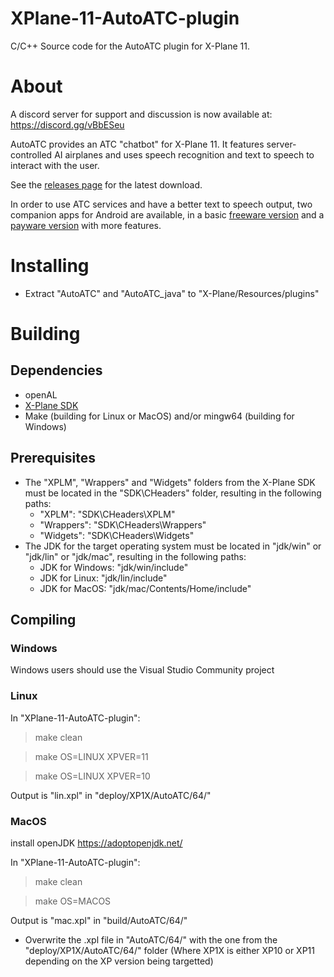 # XPlane-11-AutoATC-plugin
C/C++ Source code for the AutoATC plugin for X-Plane 11.



# About

A discord server for support and discussion is now available at:
https://discord.gg/vBbESeu

AutoATC provides an ATC "chatbot" for X-Plane 11. It features server-controlled AI airplanes and uses speech recognition and text to speech to interact with the user.

See the [releases page](https://github.com/mSparks43/XPlane-11-AutoATC-plugin/releases) for the latest download.

In order to use ATC services and have a better text to speech output, two companion apps for Android are available, in a basic [freeware version](https://play.google.com/store/apps/details?id=org.zem.atctrans) and a [payware version](https://play.google.com/store/apps/details?id=org.zem.atctranspro) with more features.


# Installing
* Extract "AutoATC" and "AutoATC_java" to "X-Plane/Resources/plugins"

# Building
## Dependencies
* openAL
* [X-Plane SDK](https://developer.x-plane.com/sdk/plugin-sdk-downloads/)
* Make (building for Linux or MacOS) and/or mingw64 (building for Windows)

## Prerequisites
* The "XPLM", "Wrappers" and "Widgets" folders from the X-Plane SDK must be located in the "SDK\CHeaders" folder, resulting in the following paths:
    * "XPLM": "SDK\CHeaders\XPLM"
    * "Wrappers": "SDK\CHeaders\Wrappers"
    * "Widgets": "SDK\CHeaders\Widgets"
* The JDK for the target operating system must be located in "jdk/win" or "jdk/lin" or "jdk/mac", resulting in the following paths:
    * JDK for Windows: "jdk/win/include"
    * JDK for Linux: "jdk/lin/include"
    * JDK for MacOS: "jdk/mac/Contents/Home/include"

## Compiling
### Windows
Windows users should use the Visual Studio Community project 

### Linux
In "XPlane-11-AutoATC-plugin":
> make clean

> make OS=LINUX XPVER=11

> make OS=LINUX XPVER=10

Output is "lin.xpl" in "deploy/XP1X/AutoATC/64/"

### MacOS
install openJDK
https://adoptopenjdk.net/

In "XPlane-11-AutoATC-plugin":
> make clean

> make OS=MACOS

Output is "mac.xpl" in "build/AutoATC/64/"


* Overwrite the .xpl file in "AutoATC/64/" with the one from the "deploy/XP1X/AutoATC/64/" folder (Where XP1X is either XP10 or XP11 depending on the XP version being targetted)
